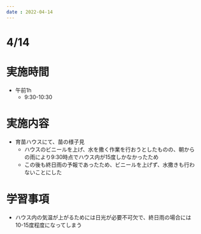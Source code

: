 ```yaml
---
date : 2022-04-14
---
```

# 4/14

# 実施時間

- 午前1h
    - 9:30-10:30

# 実施内容

- 育苗ハウスにて、苗の様子見
    - ハウスのビニールを上げ、水を撒く作業を行おうとしたものの、朝からの雨により9:30時点でハウス内が15度しかなかったため
    - この後も終日雨の予報であったため、ビニールを上げず、水撒きも行わないことにした

# 学習事項

- ハウス内の気温が上がるためには日光が必要不可欠で、終日雨の場合には10-15度程度になってしまう